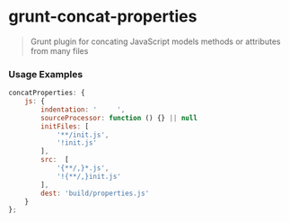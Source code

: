 # grunt-concat-properties

> Grunt plugin for concating JavaScript models methods or attributes from many files

### Usage Examples

```js
concatProperties: {
    js: {
        indentation: '     ',
        sourceProcessor: function () {} || null
        initFiles: [
            '**/init.js',
            '!init.js'
        ],
        src:  [
            '{**/,}*.js',
            '!{**/,}init.js'
        ],
        dest: 'build/properties.js'
    }
};